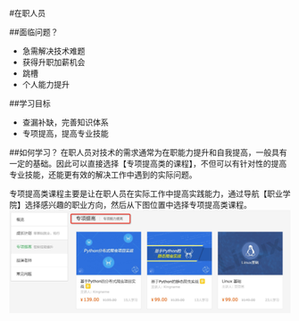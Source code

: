 #在职人员

##面临问题？
  - 急需解决技术难题
  - 获得升职加薪机会
  - 跳槽
  - 个人能力提升

##学习目标
  - 查漏补缺，完善知识体系
  -  专项提高，提高专业技能

##如何学习？
在职人员对技术的需求通常为在职能力提升和自我提高，一般具有一定的基础。因此可以直接选择【专项提高类的课程】，不但可以有针对性的提高专业技能，还能更有效的解决工作中遇到的实际问题。<br>

专项提高类课程主要是让在职人员在实际工作中提高实践能力，通过导航【职业学院】选择感兴趣的职业方向，然后从下图位置中选择专项提高类课程。
![](/images/zhiye_zhuanxiang.png)
